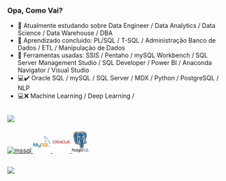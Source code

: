 ### Opa, Como Vai?

- 🔭 Atualmente estudando sobre Data Engineer / Data Analytics / Data Science / Data Warehouse / DBA
- 🌱 Aprendizado concluido: PL/SQL / T-SQL / Administração Banco de Dados / ETL / Manipulação de Dados 
- 🔧 Ferramentas usadas: SSIS / Pentaho / mySQL Workbench / SQL Server Management Studio / SQL Developer / Power BI / Anaconda Navigator / Visual Studio
- 💻✔️ Oracle SQL / mySQL / SQL Server / MDX / Python / PostgreSQL / NLP
- 💻❌ Machine Learning / Deep Learning / 

##

  <div>
   <a href="https://github.com/HenryJKS">
  <img height="80%" src="https://github-readme-stats.vercel.app/api/top-langs/?username=henryjks&layout=compact&langs_count=7&theme=vision-friendly-dark"/>
  </div>
  
  <div style="display: inline_block"><br>   
  <a href="https://www.microsoft.com/en-us/sql-server" target="_blank" rel="noreferrer"> <img src="https://www.svgrepo.com/show/303229/microsoft-sql-server-logo.svg"     alt="mssql" width="40" height="50"/> </a> <a href="https://www.mysql.com/" target="_blank" rel="noreferrer"> <img                   src="https://raw.githubusercontent.com/devicons/devicon/master/icons/mysql/mysql-original-wordmark.svg" alt="mysql" width="40" height="50"/> </a> <a      href="https://www.oracle.com/" target="_blank" rel="noreferrer"> <img src="https://raw.githubusercontent.com/devicons/devicon/master/icons/oracle/oracle-original.svg"  alt="oracle" width="40" height="50"/> </a> <a href="https://www.postgresql.org" target="_blank" rel="noreferrer"> <img  src="https://raw.githubusercontent.com/devicons/devicon/master/icons/postgresql/postgresql-original-wordmark.svg" alt="postgresql" width="40" height="50"/> </a> </p>
  </div>
  
  ##
  
  <div>
  <a href="https://www.linkedin.com/in/hjooji/" target="_blank"><img src="https://img.shields.io/badge/-LinkedIn-%230077B5?style=for-the-badge&logo=linkedin&logoColor=white" target="_blank"></a> 
 </div>

  
  

     
          
          
    
  
                                                
         

 
          
  


